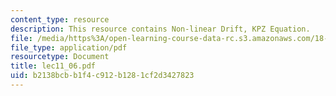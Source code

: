 ```yaml
---
content_type: resource
description: This resource contains Non-linear Drift, KPZ Equation.
file: /media/https%3A/open-learning-course-data-rc.s3.amazonaws.com/18-366-random-walks-and-diffusion-fall-2006/b2138bcbb1f4c912b1281cf2d3427823_lec11_06.pdf
file_type: application/pdf
resourcetype: Document
title: lec11_06.pdf
uid: b2138bcb-b1f4-c912-b128-1cf2d3427823
---
```

